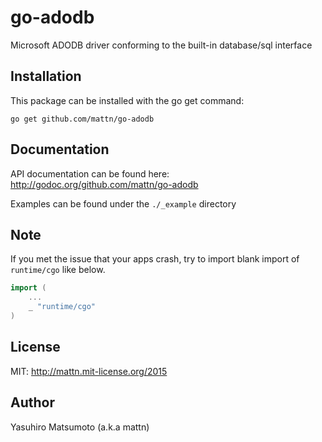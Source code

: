 # go-adodb

Microsoft ADODB driver conforming to the built-in database/sql interface

## Installation

This package can be installed with the go get command:

    go get github.com/mattn/go-adodb

## Documentation

API documentation can be found here: http://godoc.org/github.com/mattn/go-adodb

Examples can be found under the `./_example` directory

## Note

If you met the issue that your apps crash, try to import blank import of `runtime/cgo` like below.

```go
import (
    ...
    _ "runtime/cgo"
)
```

## License

MIT: http://mattn.mit-license.org/2015

## Author

Yasuhiro Matsumoto (a.k.a mattn)
